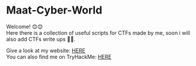 # Maat-Cyber-World
Welcome! 😊😊 <br>
Here there is a collection of useful scripts for CTFs made by me, soon i will also add CTFs write ups 👨‍💻. <br>

Give a look at my website: [HERE](https://maat-feather.wixsite.com/maat-cyber-world) <br>
You can also find me on TryHackMe: [HERE](https://tryhackme.com/p/Maat)
